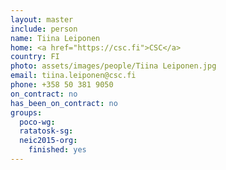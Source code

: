 ```yaml
---
layout: master
include: person
name: Tiina Leiponen
home: <a href="https://csc.fi">CSC</a>
country: FI
photo: assets/images/people/Tiina Leiponen.jpg
email: tiina.leiponen@csc.fi
phone: +358 50 381 9050
on_contract: no
has_been_on_contract: no
groups:
  poco-wg:
  ratatosk-sg:
  neic2015-org:
    finished: yes
---
```

